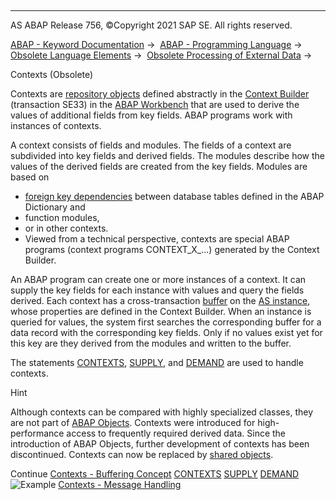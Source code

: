   

* * *

AS ABAP Release 756, ©Copyright 2021 SAP SE. All rights reserved.

[ABAP - Keyword Documentation](javascript:call_link\('abenabap.htm'\)) →  [ABAP - Programming Language](javascript:call_link\('abenabap_reference.htm'\)) →  [Obsolete Language Elements](javascript:call_link\('abenabap_obsolete.htm'\)) →  [Obsolete Processing of External Data](javascript:call_link\('abendata_storage_obsolete.htm'\)) → 

Contexts (Obsolete)

Contexts are [repository objects](javascript:call_link\('abenrepository_object_glosry.htm'\) "Glossary Entry") defined abstractly in the [Context Builder](javascript:call_link\('abencontext_builder_glosry.htm'\) "Glossary Entry") (transaction SE33) in the [ABAP Workbench](javascript:call_link\('abenabap_workbench_glosry.htm'\) "Glossary Entry") that are used to derive the values of additional fields from key fields. ABAP programs work with instances of contexts.

A context consists of fields and modules. The fields of a context are subdivided into key fields and derived fields. The modules describe how the values of the derived fields are created from the key fields. Modules are based on

-   [foreign key dependencies](javascript:call_link\('abenforeign_key_dependency_glosry.htm'\) "Glossary Entry") between database tables defined in the ABAP Dictionary and
-   function modules,
-   or in other contexts.
-   Viewed from a technical perspective, contexts are special ABAP programs (context programs CONTEXT\_X\_...) generated by the Context Builder.

An ABAP program can create one or more instances of a context. It can supply the key fields for each instance with values and query the fields derived. Each context has a cross-transaction [buffer](javascript:call_link\('abencontext_buffer.htm'\)) on the [AS instance](javascript:call_link\('abenas_instance_glosry.htm'\) "Glossary Entry"), whose properties are defined in the Context Builder. When an instance is queried for values, the system first searches the corresponding buffer for a data record with the corresponding key fields. Only if no values exist yet for this key are they derived from the modules and written to the buffer.

The statements [CONTEXTS](javascript:call_link\('abapcontexts.htm'\)), [SUPPLY](javascript:call_link\('abapsupply.htm'\)), and [DEMAND](javascript:call_link\('abapdemand.htm'\)) are used to handle contexts.

Hint

Although contexts can be compared with highly specialized classes, they are not part of [ABAP Objects](javascript:call_link\('abenabap_objects_glosry.htm'\) "Glossary Entry"). Contexts were introduced for high-performance access to frequently required derived data. Since the introduction of ABAP Objects, further development of contexts has been discontinued. Contexts can now be replaced by [shared objects](javascript:call_link\('abenshared_objects_glosry.htm'\) "Glossary Entry").

Continue
[Contexts - Buffering Concept](javascript:call_link\('abencontext_buffer.htm'\))
[CONTEXTS](javascript:call_link\('abapcontexts.htm'\))
[SUPPLY](javascript:call_link\('abapsupply.htm'\))
[DEMAND](javascript:call_link\('abapdemand.htm'\))
![Example](exa.gif "Example") [Contexts - Message Handling](javascript:call_link\('abencontext_message_abexa.htm'\))